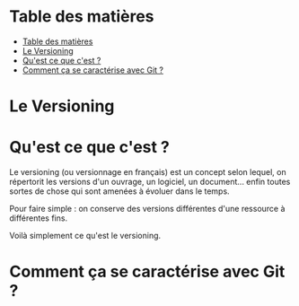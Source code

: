 # Table des matières

- [Table des matières](#table-des-matières)
- [Le Versioning](#le-versioning)
- [Qu'est ce que c'est ?](#quest-ce-que-cest-)
- [Comment ça se caractérise avec Git ?](#comment-ça-se-caractérise-avec-git-)

# Le Versioning

# Qu'est ce que c'est ?

Le versioning (ou versionnage en français) est un concept selon lequel, on répertorit les versions d'un ouvrage, un logiciel, un document... enfin toutes sortes de chose qui sont amenées à évoluer dans le temps.

Pour faire simple : on conserve des versions différentes d'une ressource à différentes fins.

Voilà simplement ce qu'est le versioning.

# Comment ça se caractérise avec Git ?